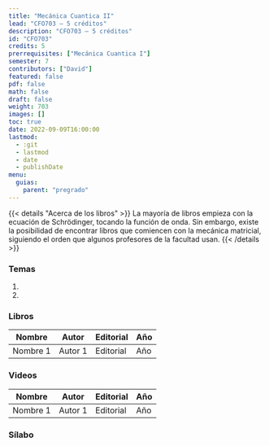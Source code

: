 ```yaml
---
title: "Mecánica Cuantica II"
lead: "CFO703 — 5 créditos"
description: "CFO703 — 5 créditos"
id: "CFO703"
credits: 5
prerrequisites: ["Mecánica Cuantica I"]
semester: 7
contributors: ["David"]
featured: false
pdf: false
math: false
draft: false
weight: 703
images: []
toc: true
date: 2022-09-09T16:00:00
lastmod:
  - :git
  - lastmod
  - date
  - publishDate
menu:
  guias:
    parent: "pregrado"
---
```


{{< details "Acerca de los libros" >}}
La mayoría de libros empieza con la ecuación de Schrödinger, tocando la función de onda. Sin embargo, existe la posibilidad de encontrar libros que comiencen con la mecánica matricial, siguiendo el orden que algunos profesores de la facultad usan.
{{< /details >}}

### Temas

1. 
2. 

### Libros

| Nombre   | Autor   | Editorial | Año |
|----------| --------|-----------|-----|
| Nombre 1 | Autor 1 | Editorial | Año |

### Videos

| Nombre   | Autor   | Editorial | Año |
|----------| --------|-----------|-----|
| Nombre 1 | Autor 1 | Editorial | Año |

### Sílabo